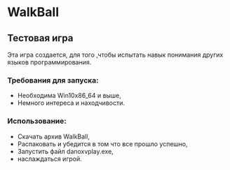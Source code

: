# WalkBall
##  Тестовая игра 
Эта игра создается, для того ,чтобы испытать навык понимания других языков программирования.
### Требования для запуска:
* Необходима Win10x86_64 и выше,
* Немного интереса и находчивости.

### Использование:

* Скачать архив WalkBall,
* Распаковать и убедится в том что все прошло успешно,
* Запустить файл danoxvplay.exe,
* наслаждаться игрой.